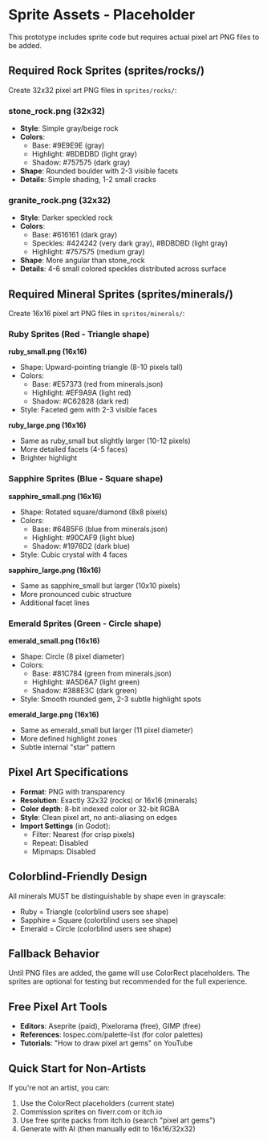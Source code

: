 # Sprite Assets - Placeholder

This prototype includes sprite code but requires actual pixel art PNG files to be added.

## Required Rock Sprites (sprites/rocks/)

Create 32x32 pixel art PNG files in `sprites/rocks/`:

### stone_rock.png (32x32)
- **Style**: Simple gray/beige rock
- **Colors**:
  - Base: #9E9E9E (gray)
  - Highlight: #BDBDBD (light gray)
  - Shadow: #757575 (dark gray)
- **Shape**: Rounded boulder with 2-3 visible facets
- **Details**: Simple shading, 1-2 small cracks

### granite_rock.png (32x32)
- **Style**: Darker speckled rock
- **Colors**:
  - Base: #616161 (dark gray)
  - Speckles: #424242 (very dark gray), #BDBDBD (light gray)
  - Highlight: #757575 (medium gray)
- **Shape**: More angular than stone_rock
- **Details**: 4-6 small colored speckles distributed across surface

## Required Mineral Sprites (sprites/minerals/)

Create 16x16 pixel art PNG files in `sprites/minerals/`:

### Ruby Sprites (Red - Triangle shape)
**ruby_small.png (16x16)**
- Shape: Upward-pointing triangle (8-10 pixels tall)
- Colors:
  - Base: #E57373 (red from minerals.json)
  - Highlight: #EF9A9A (light red)
  - Shadow: #C62828 (dark red)
- Style: Faceted gem with 2-3 visible faces

**ruby_large.png (16x16)**
- Same as ruby_small but slightly larger (10-12 pixels)
- More detailed facets (4-5 faces)
- Brighter highlight

### Sapphire Sprites (Blue - Square shape)
**sapphire_small.png (16x16)**
- Shape: Rotated square/diamond (8x8 pixels)
- Colors:
  - Base: #64B5F6 (blue from minerals.json)
  - Highlight: #90CAF9 (light blue)
  - Shadow: #1976D2 (dark blue)
- Style: Cubic crystal with 4 faces

**sapphire_large.png (16x16)**
- Same as sapphire_small but larger (10x10 pixels)
- More pronounced cubic structure
- Additional facet lines

### Emerald Sprites (Green - Circle shape)
**emerald_small.png (16x16)**
- Shape: Circle (8 pixel diameter)
- Colors:
  - Base: #81C784 (green from minerals.json)
  - Highlight: #A5D6A7 (light green)
  - Shadow: #388E3C (dark green)
- Style: Smooth rounded gem, 2-3 subtle highlight spots

**emerald_large.png (16x16)**
- Same as emerald_small but larger (11 pixel diameter)
- More defined highlight zones
- Subtle internal "star" pattern

## Pixel Art Specifications

- **Format**: PNG with transparency
- **Resolution**: Exactly 32x32 (rocks) or 16x16 (minerals)
- **Color depth**: 8-bit indexed color or 32-bit RGBA
- **Style**: Clean pixel art, no anti-aliasing on edges
- **Import Settings** (in Godot):
  - Filter: Nearest (for crisp pixels)
  - Repeat: Disabled
  - Mipmaps: Disabled

## Colorblind-Friendly Design

All minerals MUST be distinguishable by shape even in grayscale:
- Ruby = Triangle (colorblind users see shape)
- Sapphire = Square (colorblind users see shape)
- Emerald = Circle (colorblind users see shape)

## Fallback Behavior

Until PNG files are added, the game will use ColorRect placeholders. The sprites are optional for testing but recommended for the full experience.

## Free Pixel Art Tools

- **Editors**: Aseprite (paid), Pixelorama (free), GIMP (free)
- **References**: lospec.com/palette-list (for color palettes)
- **Tutorials**: "How to draw pixel art gems" on YouTube

## Quick Start for Non-Artists

If you're not an artist, you can:
1. Use the ColorRect placeholders (current state)
2. Commission sprites on fiverr.com or itch.io
3. Use free sprite packs from itch.io (search "pixel art gems")
4. Generate with AI (then manually edit to 16x16/32x32)
